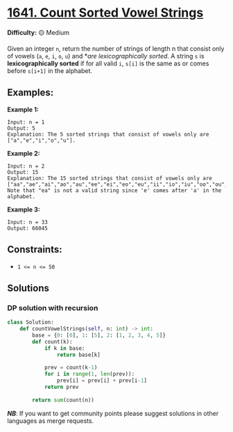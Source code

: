 # [1641. Count Sorted Vowel Strings](https://leetcode.com/problems/count-sorted-vowel-strings/)

**Difficulty:** :yellow_circle: Medium

Given an integer `n`, return the number of strings of length n that consist only of vowels (`a`, `e`, `i`, `o`, `u`) and **are lexicographically sorted*.
A string `s` is **lexicographically sorted** if for all valid `i`, `s[i]` is the same as or comes before `s[i+1]` in the alphabet.

## Examples:

**Example 1:**
```text
Input: n = 1
Output: 5
Explanation: The 5 sorted strings that consist of vowels only are ["a","e","i","o","u"].
```

**Example 2:** 
```text
Input: n = 2
Output: 15
Explanation: The 15 sorted strings that consist of vowels only are
["aa","ae","ai","ao","au","ee","ei","eo","eu","ii","io","iu","oo","ou","uu"].
Note that "ea" is not a valid string since 'e' comes after 'a' in the alphabet.
```

**Example 3:**

```text
Input: n = 33
Output: 66045
```

## Constraints:

- `1 <= n <= 50` 

## Solutions

### DP solution with recursion

```python
class Solution:
    def countVowelStrings(self, n: int) -> int:
        base = {0: [0], 1: [5], 2: [1, 2, 3, 4, 5]}
        def count(k):
            if k in base:
                return base[k]
            
            prev = count(k-1)
            for i in range(1, len(prev)):
                prev[i] = prev[i] + prev[i-1]
            return prev
                
        return sum(count(n))
```

***NB***: If you want to get community points please suggest solutions in other languages as merge requests.
